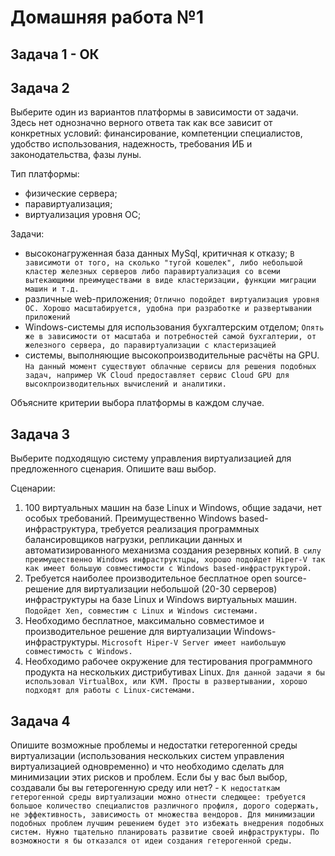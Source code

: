 # Домашняя работа №1

## Задача 1 - ОК

## Задача 2

Выберите один из вариантов платформы в зависимости от задачи. Здесь нет однозначно верного ответа так как все зависит от конкретных условий: финансирование, компетенции специалистов, удобство использования, надежность, требования ИБ и законодательства, фазы луны.

Тип платформы:
 - физические сервера;
 - паравиртуализация;
 - виртуализация уровня ОС;

Задачи:
 - высоконагруженная база данных MySql, критичная к отказу; `В зависимоти от того, на сколько "тугой кошелек", либо небольшой кластер железных серверов либо паравиртуализация со всеми вытекающими преимуществами в виде кластеризации, функции миграции машин и т.д.`
 - различные web-приложения; `Отлично подойдет виртуализация уровня ОС. Хорошо масштабируется, удобна при разработке и развертывании приложений`
 - Windows-системы для использования бухгалтерским отделом; `Опять же в зависимости от масштаба и потребностей самой бухгалтерии, от железного сервера, до паравиртуализации с кластеризацией`
 - системы, выполняющие высокопроизводительные расчёты на GPU. `На данный момент существуют облачные сервисы для решения подобных задач, например VK Cloud предоставляет сервис Cloud GPU для высокпроизводительных вычислений и аналитики.`

Объясните критерии выбора платформы в каждом случае.

## Задача 3

Выберите подходящую систему управления виртуализацией для предложенного сценария. Опишите ваш выбор.

Сценарии:
 1. 100 виртуальных машин на базе Linux и Windows, общие задачи, нет особых требований. Преимущественно Windows based-инфраструктура, требуется реализация программных балансировщиков нагрузки, репликации данных и автоматизированного механизма создания резервных копий. `В силу преимущественно Windows инфраструктцры, хорошо подойдет Hiper-V так как имеет большую совместимости с Windows based-инфраструктурой.`
 2. Требуется наиболее производительное бесплатное open source-решение для виртуализации небольшой (20-30 серверов) инфраструктуры на базе Linux и Windows виртуальных машин. `Подойдет Xen, совместим с Linux и Windows системами.` 
 3. Необходимо бесплатное, максимально совместимое и производительное решение для виртуализации Windows-инфраструктуры. `Microsoft Hiper-V Server имеет наибольшую совместимость с Windows.`
 4. Необходимо рабочее окружение для тестирования программного продукта на нескольких дистрибутивах Linux. `Для данной задачи я бы использовал VirtualBox, или KVM. Просты в развертывании, хорошо подходят для работы с Linux-системами.`

## Задача 4

Опишите возможные проблемы и недостатки гетерогенной среды виртуализации (использования нескольких систем управления виртуализацией одновременно) и что необходимо сделать для минимизации этих рисков и проблем. Если бы у вас был выбор, создавали бы вы гетерогенную среду или нет? - `К недостаткам гетерогенной среды виртуализации можно отнести следющее: требуется большое количество специалистов различного профиля, дорого содержать, не эффективность, зависимость от множества вендоров. Для минимизации подобных проблем лучшим решением будет это избежать внедрения подобных систем. Нужно тщательно планировать развитие своей инфраструктуры. По возможности я бы отказался от идеи создания гетерогенной среды.`
